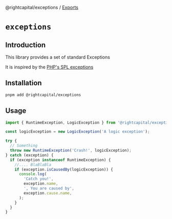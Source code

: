 @rightcapital/exceptions / [Exports](modules.md)

# `exceptions`

## Introduction

This library provides a set of standard Exceptions

It is inspired by the [PHP's SPL exceptions](https://www.php.net/manual/en/spl.exceptions.php)

## Installation

```bash
pnpm add @rightcapital/exceptions
```

## Usage

```typescript
import { RuntimeException, LogicException } from '@rightcapital/exceptions';

const logicException = new LogicException('A logic exception');

try {
  // Something
  throw new RuntimeException('Crash!', logicException);
} catch (exception) {
  if (exception instanceof RuntimeException) {
    //.... BlaBlaBla
    if (exception.isCausedBy(logicException)) {
      console.log(
        'Catch you!',
        exception.name,
        ', You are caused by',
        exception.cause.name,
      );
    }
  }
}
```
